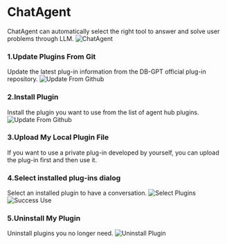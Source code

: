 ChatAgent
==================================
ChatAgent can automatically select the right tool to answer and solve user problems through LLM.
![ChatAgent](https://github.com/eosphoros-ai/DB-GPT/blob/82d8e4f3bd74bfe7f19b96e51d3483f382227bed/assets/chat_agent/chat_agent0.png)

### 1.Update Plugins From Git
Update the latest plug-in information from the DB-GPT official plug-in repository.
![Update From Github](https://github.com/eosphoros-ai/DB-GPT/blob/82d8e4f3bd74bfe7f19b96e51d3483f382227bed/assets/chat_agent/agent_hub_1.png)

### 2.Install Plugin
Install the plugin you want to use from the list of agent hub plugins.
![Update From Github](https://github.com/eosphoros-ai/DB-GPT/blob/82d8e4f3bd74bfe7f19b96e51d3483f382227bed/assets/chat_agent/agent_hub_1.png)

### 3.Upload My Local Plugin File
If you want to use a private plug-in developed by yourself, you can upload the plug-in first and then use it.

### 4.Select installed plug-ins dialog
Select an installed plugin to have a conversation.
![Select Plugins](https://github.com/eosphoros-ai/DB-GPT/blob/82d8e4f3bd74bfe7f19b96e51d3483f382227bed/assets/chat_agent/chat_agent1.png)
![Success Use](https://github.com/eosphoros-ai/DB-GPT/blob/82d8e4f3bd74bfe7f19b96e51d3483f382227bed/assets/chat_agent/chat_agent2.png)

### 5.Uninstall My Plugin
Uninstall plugins you no longer need.
![Uninstall Plugin](https://github.com/eosphoros-ai/DB-GPT/blob/82d8e4f3bd74bfe7f19b96e51d3483f382227bed/assets/chat_agent/agent_hub_2.png)